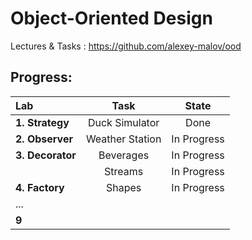 # Object-Oriented Design

Lectures & Tasks : https://github.com/alexey-malov/ood

## Progress:

| Lab              | Task            | State       |
|:---------------- |:---------------:|:-----------:|
| **1. Strategy**  | Duck Simulator  | Done        |
| **2. Observer**  | Weather Station | In Progress |
| **3. Decorator** | Beverages       | In Progress |
|                  | Streams         | In Progress |
| **4. Factory**   | Shapes          | In Progress |
| ...              |                 |             |
| **9**            |                 |             |
